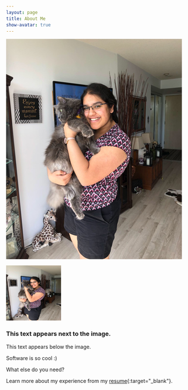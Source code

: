 ```yaml
---
layout: page
title: About Me
show-avatar: true
---
```


![Parinita and Tigger](/img/tiggy_mau.png "Parinita and Tigger!")

<div class="clearfix">
  <img src="/img/tiggy_mau.png" alt="Parinita and Tigger!" width ="150" height="150" class="float-left">
  <h3 style="float-right">This text appears next to the image.</h3>
</div>
<p>This text appears below the image.</p>
Software is so cool :)

What else do you need?

Learn more about my experience from my [resume](/img/Parinita_Edke.pdf){:target="_blank"}.
